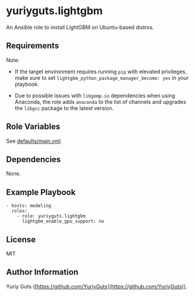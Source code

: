 yuriyguts.lightgbm
==================

An Ansible role to install LightGBM on Ubuntu-based distros.

Requirements
------------

Note:

* If the target environment requires running `pip` with elevated privileges,
  make sure to set `lightgbm_python_package_manager_become: yes` in your playbook.

* Due to possible issues with `libgomp.so` dependencies when using Anaconda,
  the role adds `anaconda` to the list of channels and upgrades the `libgcc` package 
  to the latest version.

Role Variables
--------------

See [defaults/main.yml](defaults/main.yml).

Dependencies
------------

None.

Example Playbook
----------------

    - hosts: modeling
      roles:
        - role: yuriyguts.lightgbm
          lightgbm_enable_gpu_support: no

License
-------

MIT

Author Information
------------------

Yuriy Guts ([https://github.com/YuriyGuts](https://github.com/YuriyGuts)).
